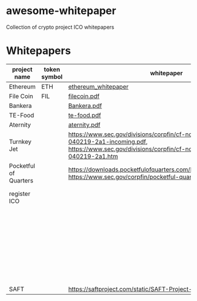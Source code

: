 # awesome-whitepaper
Collection of crypto project ICO whitepapers

# Whitepapers
| project name | token symbol | whitepaper | site |
|---|---|---|---|
| Ethereum| ETH| [ethereum_whitepaper](https://ethereum.org/en/whitepaper/) | [ethereum.org](https://ethereum.org/)|
|File Coin| FIL| [filecoin.pdf](filecoin.pdf) | [filecoin.io](https://filecoin.io/)|
|Bankera|| [Bankera.pdf](https://cryptorating.eu/whitepapers/Bankera/Bankera_whitepaper.pdf) | [bankera.com](https://bankera.com/)|
|TE-Food|| [te-food.pdf](https://www.allcryptowhitepapers.com/te-food-whitepaper/) | [te-food.com](https://te-food.com/)|
|Aternity|| [aternity.pdf](https://whitepaper.io/document/14/aeternity-whitepaper) | [aternity.com](https://aeternity.com/)|
|Turnkey Jet||https://www.sec.gov/divisions/corpfin/cf-noaction/2019/turnkey-jet-040219-2a1-incoming.pdf, https://www.sec.gov/divisions/corpfin/cf-noaction/2019/turnkey-jet-040219-2a1.htm| [turnkeyjet.com](https://www.turnkeyjet.com/) | 
|Pocketful of Quarters | | https://downloads.pocketfulofquarters.com/POQ_Whitepaper_v3.0.pdf, https://www.sec.gov/corpfin/pocketful-quarters-inc-072519-2a1 | [pocketful](https://pocketfulofquarters.com/home) |
|register ICO||| https://medium.com/@cryptolawyersco/can-you-register-your-ico-with-sec-ddea3f9be926 |
|||| https://www.velvetech.com/blog/how-to-launch-a-successful-ico/ |
|||| https://medium.com/swlh/how-to-launch-an-initial-coin-offering-7fa000ba3f59 |
|||| https://www.investopedia.com/terms/s/simple-agreement-future-tokens-saft.asp |
|||| https://cointelegraph.com/news/the-death-of-the-ico-has-the-us-sec-closed-the-global-window-on-new-tokens |
|SAFT||https://saftproject.com/static/SAFT-Project-Whitepaper.pdf|https://saftproject.com/| 
